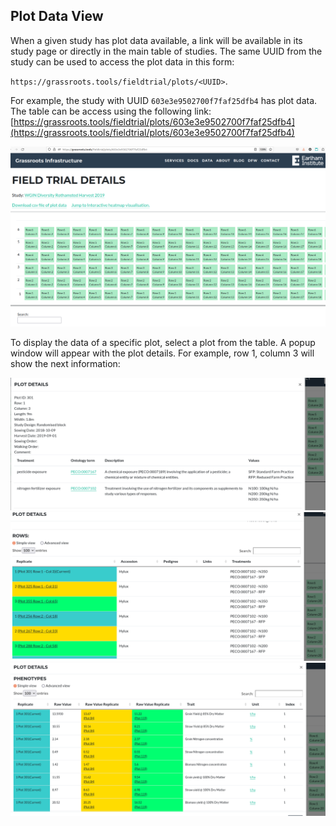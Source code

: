 ## Plot Data View


When a given study has plot data available, a link will be available in its study  page or directly in the main table of studies. The same UUID from the study can be used to access the plot data in this form:

`https://grassroots.tools/fieldtrial/plots/<UUID>`.


For example, the study with UUID `603e3e9502700f7faf25dfb4` has plot data. The table can be access using the following link: [https://grassroots.tools/fieldtrial/plots/603e3e9502700f7faf25dfb4](https://grassroots.tools/fieldtrial/plots/603e3e9502700f7faf25dfb4)


![Plot details](images/3_plot_table_B.png)


To display the data of a specific plot, select a plot from the table. A popup window will appear with the plot details. For example, row 1, column 3 will show the next information:

![Plot details](images/4_plot_details.png)
![Plot details](images/4_plot_details_B.png)
![Plot details](images/4_plot_details_C.png)

<!--  

From [https://grassroots.tools/fieldtrial/](https://grassroots.tools/fieldtrial/),
select any study to display the its table of general information. 

![Plot view](images/Image_9.png)

Click on each of the plot to view detailed information:

![Plot details](images/Image_10.png)   

Plots can be searched by their content from the search section on the right. Currently it is possible to search the crop accessions within the plot. More search functionalities are being added, *e.g.* phenotype search.

![Search plots](images/Image_11.png)  -->
